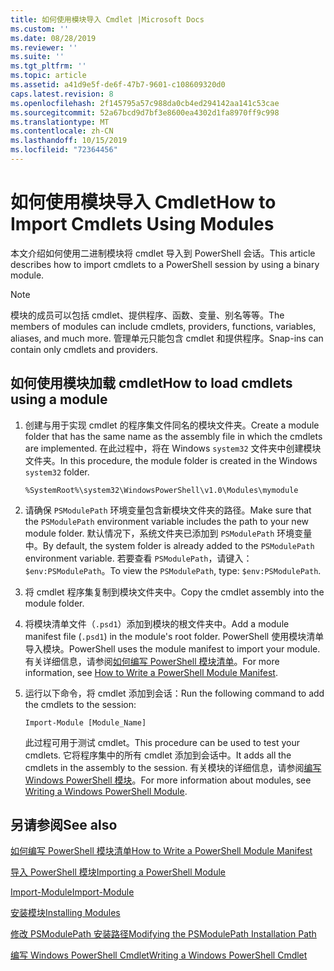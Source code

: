 ```yaml
---
title: 如何使用模块导入 Cmdlet |Microsoft Docs
ms.custom: ''
ms.date: 08/28/2019
ms.reviewer: ''
ms.suite: ''
ms.tgt_pltfrm: ''
ms.topic: article
ms.assetid: a41d9e5f-de6f-47b7-9601-c108609320d0
caps.latest.revision: 8
ms.openlocfilehash: 2f145795a57c988da0cb4ed294142aa141c53cae
ms.sourcegitcommit: 52a67bcd9d7bf3e8600ea4302d1fa8970ff9c998
ms.translationtype: MT
ms.contentlocale: zh-CN
ms.lasthandoff: 10/15/2019
ms.locfileid: "72364456"
---
```

# <a name="how-to-import-cmdlets-using-modules"></a><span data-ttu-id="c05ed-102">如何使用模块导入 Cmdlet</span><span class="sxs-lookup"><span data-stu-id="c05ed-102">How to Import Cmdlets Using Modules</span></span>

<span data-ttu-id="c05ed-103">本文介绍如何使用二进制模块将 cmdlet 导入到 PowerShell 会话。</span><span class="sxs-lookup"><span data-stu-id="c05ed-103">This article describes how to import cmdlets to a PowerShell session by using a binary module.</span></span>

> [!NOTE]
> <span data-ttu-id="c05ed-104">模块的成员可以包括 cmdlet、提供程序、函数、变量、别名等等。</span><span class="sxs-lookup"><span data-stu-id="c05ed-104">The members of modules can include cmdlets, providers, functions, variables, aliases, and much more.</span></span> <span data-ttu-id="c05ed-105">管理单元只能包含 cmdlet 和提供程序。</span><span class="sxs-lookup"><span data-stu-id="c05ed-105">Snap-ins can contain only cmdlets and providers.</span></span>

## <a name="how-to-load-cmdlets-using-a-module"></a><span data-ttu-id="c05ed-106">如何使用模块加载 cmdlet</span><span class="sxs-lookup"><span data-stu-id="c05ed-106">How to load cmdlets using a module</span></span>

1. <span data-ttu-id="c05ed-107">创建与用于实现 cmdlet 的程序集文件同名的模块文件夹。</span><span class="sxs-lookup"><span data-stu-id="c05ed-107">Create a module folder that has the same name as the assembly file in which the cmdlets are implemented.</span></span> <span data-ttu-id="c05ed-108">在此过程中，将在 Windows `system32` 文件夹中创建模块文件夹。</span><span class="sxs-lookup"><span data-stu-id="c05ed-108">In this procedure, the module folder is created in the Windows `system32` folder.</span></span>

   `%SystemRoot%\system32\WindowsPowerShell\v1.0\Modules\mymodule`

1. <span data-ttu-id="c05ed-109">请确保 `PSModulePath` 环境变量包含新模块文件夹的路径。</span><span class="sxs-lookup"><span data-stu-id="c05ed-109">Make sure that the `PSModulePath` environment variable includes the path to your new module folder.</span></span> <span data-ttu-id="c05ed-110">默认情况下，系统文件夹已添加到 `PSModulePath` 环境变量中。</span><span class="sxs-lookup"><span data-stu-id="c05ed-110">By default, the system folder is already added to the `PSModulePath` environment variable.</span></span> <span data-ttu-id="c05ed-111">若要查看 `PSModulePath`，请键入： `$env:PSModulePath`。</span><span class="sxs-lookup"><span data-stu-id="c05ed-111">To view the `PSModulePath`, type: `$env:PSModulePath`.</span></span>

1. <span data-ttu-id="c05ed-112">将 cmdlet 程序集复制到模块文件夹中。</span><span class="sxs-lookup"><span data-stu-id="c05ed-112">Copy the cmdlet assembly into the module folder.</span></span>

1. <span data-ttu-id="c05ed-113">将模块清单文件（`.psd1`）添加到模块的根文件夹中。</span><span class="sxs-lookup"><span data-stu-id="c05ed-113">Add a module manifest file (`.psd1`) in the module's root folder.</span></span> <span data-ttu-id="c05ed-114">PowerShell 使用模块清单导入模块。</span><span class="sxs-lookup"><span data-stu-id="c05ed-114">PowerShell uses the module manifest to import your module.</span></span> <span data-ttu-id="c05ed-115">有关详细信息，请参阅[如何编写 PowerShell 模块清单](../module/how-to-write-a-powershell-module-manifest.md)。</span><span class="sxs-lookup"><span data-stu-id="c05ed-115">For more information, see [How to Write a PowerShell Module Manifest](../module/how-to-write-a-powershell-module-manifest.md).</span></span>

1. <span data-ttu-id="c05ed-116">运行以下命令，将 cmdlet 添加到会话：</span><span class="sxs-lookup"><span data-stu-id="c05ed-116">Run the following command to add the cmdlets to the session:</span></span>

   `Import-Module [Module_Name]`

   <span data-ttu-id="c05ed-117">此过程可用于测试 cmdlet。</span><span class="sxs-lookup"><span data-stu-id="c05ed-117">This procedure can be used to test your cmdlets.</span></span> <span data-ttu-id="c05ed-118">它将程序集中的所有 cmdlet 添加到会话中。</span><span class="sxs-lookup"><span data-stu-id="c05ed-118">It adds all the cmdlets in the assembly to the session.</span></span> <span data-ttu-id="c05ed-119">有关模块的详细信息，请参阅[编写 Windows PowerShell 模块](../module/writing-a-windows-powershell-module.md)。</span><span class="sxs-lookup"><span data-stu-id="c05ed-119">For more information about modules, see [Writing a Windows PowerShell Module](../module/writing-a-windows-powershell-module.md).</span></span>

## <a name="see-also"></a><span data-ttu-id="c05ed-120">另请参阅</span><span class="sxs-lookup"><span data-stu-id="c05ed-120">See also</span></span>

[<span data-ttu-id="c05ed-121">如何编写 PowerShell 模块清单</span><span class="sxs-lookup"><span data-stu-id="c05ed-121">How to Write a PowerShell Module Manifest</span></span>](../module/how-to-write-a-powershell-module-manifest.md)

[<span data-ttu-id="c05ed-122">导入 PowerShell 模块</span><span class="sxs-lookup"><span data-stu-id="c05ed-122">Importing a PowerShell Module</span></span>](../module/importing-a-powershell-module.md)

[<span data-ttu-id="c05ed-123">Import-Module</span><span class="sxs-lookup"><span data-stu-id="c05ed-123">Import-Module</span></span>](/powershell/module/Microsoft.PowerShell.Core/Import-Module)

[<span data-ttu-id="c05ed-124">安装模块</span><span class="sxs-lookup"><span data-stu-id="c05ed-124">Installing Modules</span></span>](../module/installing-a-powershell-module.md)

[<span data-ttu-id="c05ed-125">修改 PSModulePath 安装路径</span><span class="sxs-lookup"><span data-stu-id="c05ed-125">Modifying the PSModulePath Installation Path</span></span>](../module/modifying-the-psmodulepath-installation-path.md)

[<span data-ttu-id="c05ed-126">编写 Windows PowerShell Cmdlet</span><span class="sxs-lookup"><span data-stu-id="c05ed-126">Writing a Windows PowerShell Cmdlet</span></span>](./writing-a-windows-powershell-cmdlet.md)
